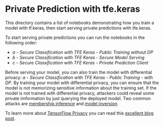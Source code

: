 # Private Prediction with tfe.keras

This directory contains a list of notebooks demonstrating how you train a model with tf.keras, then start serving private predictions with tfe.keras. 

To start serving private predictions you can run the notebooks in the following order:
- *a - Secure Classification with TFE Keras - Public Training without DP*
- *b - Secure Classification with TFE Keras - Secure Model Serving*
- *c - Secure Classification with TFE Keras - Private Prediction Client*

Before serving your model, you can also train the model with differential privacy: *a - Secure Classification with TFE Keras - Public Training - with DP*. 
By training your model with differential privacy, you can ensure that the model is not memorizing sensitive information about the training set. If the model is not trained with differential privacy, attackers could reveal some private imformation by just querying the deployed model. Two common attacks are [membership inference](https://www.cs.cornell.edu/~shmat/shmat_oak17.pdf) and [model inversion](https://www.cs.cmu.edu/~mfredrik/papers/fjr2015ccs.pdf).

To learn more about [TensorFlow Privacy](https://github.com/tensorflow/privacy) you can read this [excellent blog post](http://www.cleverhans.io/privacy/2019/03/26/machine-learning-with-differential-privacy-in-tensorflow.html). 